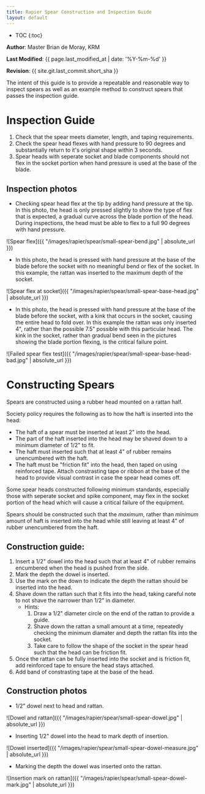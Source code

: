 ```yaml
---
title: Rapier Spear Construction and Inspection Guide
layout: default
---
```


* TOC
{:toc}

**Author**: Master Brian de Moray, KRM

**Last Modified**: {{ page.last_modified_at | date: '%Y-%m-%d' }}

**Revision**: {{ site.git.last_commit.short_sha }}

The intent of this guide is to provide a repeatable and reasonable way to inspect spears as well as an example method to construct spears that passes the inspection guide.

# Inspection Guide

1. Check that the spear meets diameter, length, and taping requirements.
2. Check the spear head flexes with hand pressure to 90 degrees and substantially return to it's original shape within 3 seconds.
3. Spear heads with seperate socket and blade components should not flex in the socket portion when hand pressure is used at the base of the blade.

## Inspection photos

* Checking spear head flex at the tip by adding hand pressure at the tip.  In this photo, the head is only pressed slightly to show the type of flex that is expected, a gradual curve across the blade portion of the head.  During inspections, the head must be able to flex to a full 90 degrees with hand pressure.

![Spear flex]({{ "/images/rapier/spear/small-spear-bend.jpg" | absolute_url }})

* In this photo, the head is pressed with hand pressure at the base of the blade before the socket with no meaningful bend or flex of the socket.  In this example, the rattan was inserted to the maximum depth of the socket.

![Spear flex at socket]({{ "/images/rapier/spear/small-spear-base-head.jpg" | absolute_url }})

* In this photo, the head is pressed with hand pressure at the base of the blade before the socket, with a kink that occurs in the socket, causing the entire head to fold over.  In this example the rattan was only inserted 4", rather than the possible 7.5" possible with this particular head.  The kink in the socket, rather than gradual bend seen in the pictures showing the blade portion flexing, is the critical failure point.

![Failed spear flex test]({{ "/images/rapier/spear/small-spear-base-head-bad.jpg" | absolute_url }})

# Constructing Spears

Spears are constructed using a rubber head mounted on a rattan half.  

Society policy requires the following as to how the haft is inserted into the head:
* The haft of a spear must be inserted at least 2" into the head.
* The part of the haft inserted into the head may be shaved down to a minimum diameter of 1/2" to fit.
* The haft must inserted such that at least 4" of rubber remains unencumbered with the haft.
* The haft must be "friction fit" into the head, then taped on using reinforced tape.  Attach constrasting tape or ribbon at the base of the head to provide visual contrast in case the spear head comes off.

Some spear heads constructed following minimum standards, especially those with
seperate socket and spike component, may flex in the socket portion of the head
which will cause a critical failure of the equipment.

Spears should be constructed such that the *maximum*, rather than *minimum*
amount of haft is inserted into the head while still leaving at least 4" of
rubber unencumbered from the haft.

## Construction guide:
1. Insert a 1/2" dowel into the head such that at least 4" of rubber remains encumbered when the head is pushed from the side.
2. Mark the depth the dowel is inserted.
3. Use the mark on the down to indicate the depth the rattan should be inserted into the head.
4. Shave down the rattan such that it fits into the head, taking careful note to not shave the narrower than 1/2" in diameter.
    * Hints:
        1. Draw a 1/2" diameter circle on the end of the rattan to provide a guide.
        2. Shave down the rattan a small amount at a time, repeatedly checking the minimum diamater  and depth the rattan fits into the socket.  
        3. Take care to follow the shape of the socket in the spear head such that the head can be friction fit.
5. Once the rattan can be fully inserted into the socket and is friction fit, add reinforced tape to ensure the head stays attached.
6. Add band of constrasting tape at the base of the head.

## Construction photos
* 1/2" dowel next to head and rattan.

![Dowel and rattan]({{ "/images/rapier/spear/small-spear-dowel.jpg" | absolute_url }})

* Inserting 1/2" dowel into the head to mark depth of insertion.

![Dowel inserted]({{ "/images/rapier/spear/small-spear-dowel-measure.jpg" | absolute_url }})

* Marking the depth the dowel was inserted onto the rattan.

![Insertion mark on rattan]({{ "/images/rapier/spear/small-spear-dowel-mark.jpg" | absolute_url }})

